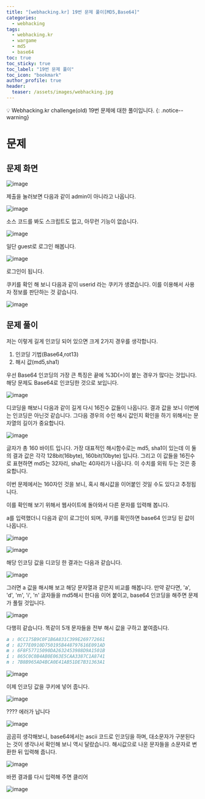 ```yaml
---
title: "[webhacking.kr] 19번 문제 풀이[MD5,Base64]"
categories:
  - webhacking
tags:
  - webhacking.kr
  - wargame
  - md5
  - base64
toc: true
toc_sticky: true
toc_label: "19번 문제 풀이"
toc_icon: "bookmark"
author_profile: true
header:
  teaser: /assets/images/webhacking.jpg
---
```


💡 Webhacking.kr challenge(old) 19번 문제에 대한 풀이입니다.
{: .notice--warning}

# 문제
## 문제 화면
   ![image](https://user-images.githubusercontent.com/33647663/150758633-0561c56d-4c1c-4e5a-beaf-09b3e231e2fa.png)

   제출을 눌러보면 다음과 같이 admin이 아니라고 나옵니다.

   ![image](https://user-images.githubusercontent.com/33647663/150758703-58b53e1e-ab0a-4766-b052-ef071d17c297.png)

   소스 코드를 봐도 스크립트도 없고, 아무런 기능이 없습니다.

   ![image](https://user-images.githubusercontent.com/33647663/150758743-e3bef465-1894-486c-b95d-446d0eef2854.png)

   일단 guest로 로그인 해봅니다.

   ![image](https://user-images.githubusercontent.com/33647663/150758926-1db0bdeb-5ead-4ada-bd55-271ffd76c4de.png)

   로그인이 됩니다.

   쿠키를 확인 해 보니 다음과 같이 userid 라는 쿠키가 생겼습니다. 이를 이용해서 사용자 정보를 판단하는 것 같습니다.

   ![image](https://user-images.githubusercontent.com/33647663/150759086-119c707f-f7b1-43f6-b917-aaaca04582eb.png)

## 문제 풀이
   저는 이렇게 길게 인코딩 되어 있으면 크게 2가지 경우를 생각합니다. 
   1. 인코딩 기법(Base64,rot13) 
   2. 해시 값(md5,sha1)

   우선 Base64 인코딩의 가장 큰 특징은 끝에 %3D(=)이 붙는 경우가 많다는 것입니다. 해당 문제도 Base64로 인코딩한 것으로 보입니다.

   ![image](https://user-images.githubusercontent.com/33647663/150759484-e57c3d51-f779-4946-87a3-88ff5d64b5ce.png)

   디코딩을 해보니 다음과 같이 길게 다시 16진수 값들이 나옵니다. 결과 값을 보니 이번에는 인코딩은 아닌것 같습니다. 그다음 경우의 수인 해시 값인지 확인을 하기 위해서는 문자열의 길이가 중요합니다.

   ![image](https://user-images.githubusercontent.com/33647663/150759746-78237a0b-342c-4b5d-899e-768f146a5ea0.png)

   글자가 총 160 바이트 입니다. 가장 대표적인 해시함수로는 md5, sha1이 있는데 이 둘의 결과 값은 각각 128bit(16byte), 160bit(10byte) 입니다. 그리고 이 값들을 16진수로 표현하면 md5는 32자리, sha1는 40자리가 나옵니다. 이 수치를 외워 두는 것은 중요합니다.

   이번 문제에서는 160자인 것을 보니, 혹시 해시값을 이어붙인 것일 수도 있다고 추정됩니다.

   이를 확인해 보기 위해서 웹사이트에 돌아와서 다른 문자를 입력해 봅니다.

   a를 입력했더니 다음과 같이 로그인이 되며, 쿠키를 확인하면 base64 인코딩 된 값이 나옵니다.

   ![image](https://user-images.githubusercontent.com/33647663/150760306-911cb3bf-1699-49cc-8b91-2bbab6b9f9bb.png)

   ![image](https://user-images.githubusercontent.com/33647663/150760385-b3d4e288-491a-4391-90b2-75870f6d914d.png)


   해당 인코딩 값을 디코딩 한 결과는 다음과 같습니다. 

   ![image](https://user-images.githubusercontent.com/33647663/150760475-d07ac03c-0141-4af8-bef8-d32705e0fa0d.png)

  그러면 a 값을 해시해 보고 해당 문자열과 같은지 비교를 해봅니다. 만약 같다면, 'a', 'd', 'm', 'i', 'n' 글자들을 md5해시 한다음 이어 붙이고, base64 인코딩을 해주면 문제가 풀릴 것입니다.

   ![image](https://user-images.githubusercontent.com/33647663/150760835-b4d72902-6e1b-496c-9d3e-4f8b894ccfde.png)

   다행히 같습니다. 똑같이 5개 문자들을 전부 해시 값을 구하고 붙여줍니다.

   ```md
   a : 0CC175B9C0F1B6A831C399E269772661
   d : 8277E0910D750195B448797616E091AD
   m : 6F8F57715090DA2632453988D9A1501B
   i : 865C0C0B4AB0E063E5CAA3387C1A8741
   n : 7B8B965AD4BCA0E41AB51DE7B31363A1
   ```

   ![image](https://user-images.githubusercontent.com/33647663/150761189-967fd593-d4d1-4f67-b8d4-2ac863be2438.png)

   이제 인코딩 값을 쿠키에 넣어 줍니다.

   ![image](https://user-images.githubusercontent.com/33647663/150761302-59999ac5-e54a-491f-ba28-e8e46e02fba1.png)

 
   ???? 에러가 납니다

   ![image](https://user-images.githubusercontent.com/33647663/150762174-b737d060-ce9e-4c39-8ef6-8d44a5712cbf.png)

   곰곰히 생각해보니, base64에서는 ascii 코드로 인코딩을 하며, 대소문자가 구분된다는 것이 생각나서 확인해 보니 역시 달랐습니다. 해시값으로 나온 문자들을 소문자로 변환한 뒤 입력해 줍니다.

   ![image](https://user-images.githubusercontent.com/33647663/150762620-dc79dabe-0c4b-4bc0-8be9-332afd333a1d.png)

   바뀐 결과를 다시 입력해 주면 클리어

   ![image](https://user-images.githubusercontent.com/33647663/150762686-4aaf27d2-a20f-434c-9cd4-880baed31b3b.png)









